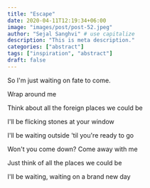 ```yaml
---
title: "Escape"
date: 2020-04-11T12:19:34+06:00
image: "images/post/post-52.jpeg"
author: "Sejal Sanghvi" # use capitalize
description: "This is meta description."
categories: ["abstract"]
tags: ["inspiration", "abstract"]
draft: false
---
```

So I'm just waiting on fate to come.

Wrap around me

Think about all the foreign places we could be

I'll be flicking stones at your window

I'll be waiting outside 'til you're ready to go

Won't you come down? Come away with me

Just think of all the places we could be

I'll be waiting, waiting on a brand new day